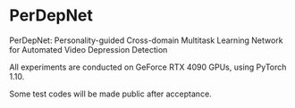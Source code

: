# PerDepNet
PerDepNet: Personality-guided Cross-domain Multitask Learning Network for Automated Video Depression Detection

All experiments are conducted on GeForce RTX 4090 GPUs, using PyTorch 1.10.

Some test codes will be made public after acceptance.
